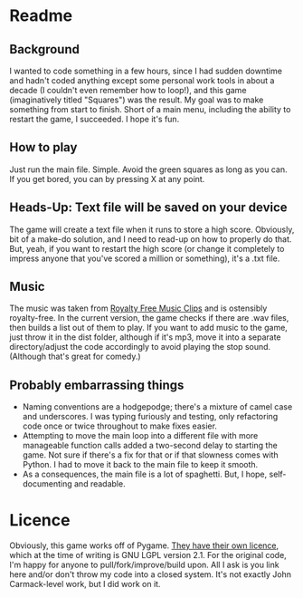 # Readme
## Background
I wanted to code something in a few hours, since I had sudden downtime and hadn't coded anything except some personal work tools in about a decade (I couldn't even remember how to loop!), and this game (imaginatively titled "Squares") was the result. My goal was to make something from start to finish. Short of a main menu, including the ability to restart the game, I succeeded. I hope it's fun.

## How to play
Just run the main file. Simple. Avoid the green squares as long as you can. If you get bored, you can by pressing X at any point.

## Heads-Up: Text file will be saved on your device
The game will create a text file when it runs to store a high score. Obviously, bit of a make-do solution, and I need to read-up on how to properly do that. But, yeah, if you want to restart the high score (or change it completely to impress anyone that you've scored a million or something), it's a .txt file.

## Music
The music was taken from [Royalty Free Music Clips](https://www.royaltyfreemusicclips.com/pir/free_music_loops.shtml) and is ostensibly royalty-free. In the current version, the game checks if there are .wav files, then builds a list out of them to play. If you want to add music to the game, just throw it in the dist folder, although if it's mp3, move it into a separate directory/adjust the code accordingly to avoid playing the stop sound. (Although that's great for comedy.)

## Probably embarrassing things
- Naming conventions are a hodgepodge; there's a mixture of camel case and underscores. I was typing furiously and testing, only refactoring code once or twice throughout to make fixes easier.
- Attempting to move the main loop into a different file with more manageable function calls added a two-second delay to starting the game. Not sure if there's a fix for that or if that slowness comes with Python. I had to move it back to the main file to keep it smooth.
- As a consequences, the main file is a lot of spaghetti. But, I hope, self-documenting and readable.

# Licence
Obviously, this game works off of Pygame. [They have their own licence](https://github.com/pygame/pygame#license), which at the time of writing is GNU LGPL version 2.1. For the original code, I'm happy for anyone to pull/fork/improve/build upon. All I ask is you link here and/or don't throw my code into a closed system. It's not exactly John Carmack-level work, but I did work on it.
